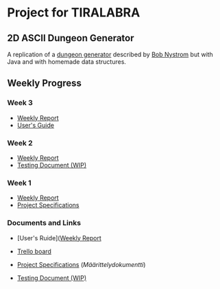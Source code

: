 # Project for TIRALABRA

## 2D ASCII Dungeon Generator
A replication of a [dungeon generator](http://journal.stuffwithstuff.com/2014/12/21/rooms-and-mazes/) described by [Bob Nystrom](https://github.com/munificent) but with Java and with homemade data structures.

## Weekly Progress

### Week 3
- [Weekly Report](https://github.com/Granigan/dungeongenerator/blob/master/documents/weekly_reports/week3.md)
- [User's Guide](https://github.com/Granigan/dungeongenerator/blob/master/documents/users_guide.md)

### Week 2
- [Weekly Report](https://github.com/Granigan/dungeongenerator/blob/master/documents/weekly_reports/week2.md)
- [Testing Document (WIP)](https://github.com/Granigan/dungeongenerator/blob/master/documents/testing_plan.md)

### Week 1
- [Weekly Report](https://github.com/Granigan/dungeongenerator/blob/master/documents/weekly_reports/week1.md)
- [Project Specifications](https://github.com/Granigan/dungeongenerator/blob/master/documents/specifications.md)

### Documents and Links
- [User's Ruide]([Weekly Report](https://github.com/Granigan/dungeongenerator/blob/master/documents/users_guide.md)

- [Trello board](https://trello.com/b/HVYZZHt6/tiralab-dungeon-generator)

- [Project Specifications](https://github.com/Granigan/dungeongenerator/blob/master/documents/specifications.md) (*Määrittelydokumentti*)

- [Testing Document (WIP)](https://github.com/Granigan/dungeongenerator/blob/master/documents/testing_plan.md)

